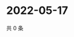 # 2022-05-17

共 0 条

<!-- BEGIN WEIBO -->
<!-- 最后更新时间 Tue May 17 2022 03:18:33 GMT+0800 (China Standard Time) -->

<!-- END WEIBO -->
